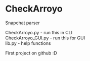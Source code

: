 # CheckArroyo
Snapchat parser

CheckArroyo.py - run this in CLI\
CheckArroyo_GUI.py - run this for GUI\
lib.py - help functions

First project on github :D
